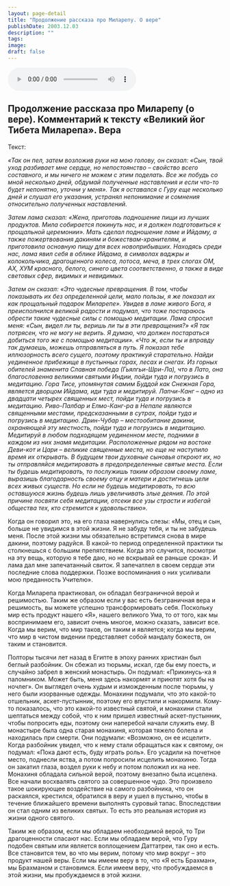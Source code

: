 ```yaml
---
layout: page-detail
title: "Продолжение рассказа про Миларепу. О вере"
publishDate: 2003.12.03
description: ""
tags:
image:
draft: false
---
```


<audio title="2003.12.03 - Продолжение рассказа про Миларепу. О вере.mp3" src="https://filer-api.advayta.org/v1.0/public/files/73579" controls=""></audio>

## **Продолжение рассказа про Миларепу (о вере).** **Комментарий к тексту «Великий йог Тибета Миларепа». Вера**
 Текст:

_«Так он пел, затем возложив руки на мою голову, он сказал: «Сын, твой уход разбивает мне сердце, но непостоянство – свойство всего составного, и мы ничего не можем с этим поделать. Все же побудь со мной несколько дней, обдумай полученные наставления и если что-то будет непонятно, уточни у меня». Так я оставался с Гуру еще несколько дней и слушал его указания, устранял непонимание и сомнения относительно полученных наставлений._ 

  
_Затем лама сказал: «Жена, приготовь подношение пищи из лучших продуктов. Мила собирается покинуть нас, и я должен подготовиться к прощальной церемонии». Мать сделал подношение ламе и Ийдаму, а также пожертвования дакиням и божествам-хранителям, и приготовила основную пищу для всех новоприбывших. Находясь среди нас, лама явил себя в облике Ийдама, в символах ваджры и колокольчика, драгоценного колеса, лотоса, меча, в трех слогах ОМ, АХ, ХУМ красного, белого, синего цвета соответственно, а также в виде световых сфер, видимых и невидимых._ 

  
 _Затем он сказал: «Это чудесные превращения. В том, чтобы показывать их без определенной цели, мало пользы, я же показал их как прощальный подарок Миларепе». Увидев в ламе живого Бога, я преисполнился великой радости и подумал, что тоже постараюсь обрести такие чудесные силы с помощью медитации. Лама спросил меня: «Сын, видел ли ты, веришь ли ты в эти превращения?» «Я так потрясен, что не могу не верить. Я думаю, что должен постараться добиться того же с помощью медитации». «Что ж, если ты и вправду так думаешь, можешь отправляться в путь. Я показал тебе иллюзорность всего сущего, поэтому практикуй старательно. Найди уединенное прибежище в пустынных горах, лесах и снегах. Из горных обителей знаменита Славная победа (Гьялгьи-Шри-Ла), что в Лато, она благословенна великими святыми Индии, пойди туда и погрузись в медитацию. Гора Тисе, упомянутая самим Буддой как Снежная Гора, является дворцом Ийдама, иди туда и медитируй. Лапчи-Канг – одно из двадцати четырех священных мест, пойди туда и погрузись в медитацию. Риво-Палбар и Елмо-Канг-ра в Непале являются священными местами, предсказанными в сутрах, пойди туда и погрузись в медитацию. Дрин-Чубар – местообитание дакини, охраняющей эту местность, пойди туда и погрузись в медитацию. Медитируй в любом подходящем уединенном месте, подними в каждом из них знамя медитации. Расположенные рядом на востоке Деви-кот и Цари – великие священные места, но еще не наступило время их открывать. В будущем твои духовные сыновья откроют их, но ты отправляйся медитировать в предопределенные святые места. Если ты будешь медитировать, то послужишь таким образом своему ламе, выразишь благодарность своему отцу и матери и достигнешь цели всех живых существ. Но если не будешь медитировать, то всю оставшуюся жизнь будешь лишь увеличивать злые деяния. По этой причине посвяти себя медитации, отсеки все узы страсти и избегай общества тех, кто стремится к удовольствию»._ 

 Когда он говорил это, на его глаза навернулись слезы: «Мы, отец и сын, больше не увидимся в этой жизни. Я не забуду тебя, и ты не забудешь меня. После этой жизни мы обязательно встретимся снова в мире дакини, поэтому радуйся. В какой-то период определенной практики ты столкнешься с большим препятствием. Когда это случится, посмотри на эту вещь, которую я тебе даю, но не вскрывай ее раньше срока». И лама дал мне запечатанный свиток. Я запечатлел в своем сердце эти последние слова поддержки. Позже воспоминания о них усиливали мою преданность Учителю».

  
 Когда Миларепа практиковал, он обладал безграничной верой и решимостью. Таким же образом если у вас есть безграничная вера и решимость, вы можете успешно трансформировать себя. Поскольку мир есть продукт нашего «Я», нашего великого Ума, то от того, как мы воспринимаем его, зависит очень многое, можно сказать, зависит все. Когда мы верим, что мир таков, он таким и является; когда мы верим, что мир в чистом видении представляет собой мандалу божеств, он таким и становится.

  
 Полторы тысячи лет назад в Египте в эпоху ранних христиан был беглый разбойник. Он сбежал из тюрьмы, искал, где бы ему поесть, и случайно забрел в женский монастырь. Он подумал: «Прикинусь-ка я паломником. Может быть, меня здесь накормят и приютят хотя бы на ночлег». Он выглядел очень худым и изможденным после тюрьмы, у него были изорванные одежды. Монахини подумали, что это какой-то отшельник, аскет-пустынник, поэтому его впустили и накормили. Кому-то показалось, что это какой-то известный святой, и монахини стали шептаться между собой, что к ним пришел известный аскет-пустынник, чтобы попросить еды, поэтому они наперебой начали служить ему. В монастыре была одна старая монахиня, которая тяжело болела и находилась при смерти. Они подумали: «Возможно, он ее исцелит». Когда разбойник увидел, что к нему стали обращаться как к святому, он подумал: «Пока дают есть, буду играть роль». Его усадили на почетное место, поднесли яства, а потом попросили исцелить монахиню. Тогда он закатил глаза, воздел руки к небу и потом положил их на нее. Монахиня обладала сильной верой, поэтому внезапно была исцелена. Все начали восхвалять святого за совершенное чудо. Это произвело такое шокирующее воздействие на самого разбойника, что он раскаялся, крестился, обратился в веру и ушел в пустыню, чтобы в течение ближайшего времени выполнять суровый тапас. Впоследствии он стал одним из великих святых. То есть это реальная история из жизни одного святого.

  
 Таким же образом, если мы обладаем необходимой верой, то Три драгоценности спасают нас. Если мы обладаем верой, что Гуру подобен святым или является воплощением Даттатреи, так оно и есть. Все становится тем, во что мы верим, потому что мир вокруг – это продукт нашей веры. Если мы имеем веру в то, что «Я есть Брахман», мы Брахманом и становимся. Если имеем веру, что пробуждаемся в этой жизни, мы пробуждаемся в этой жизни.
  
  
